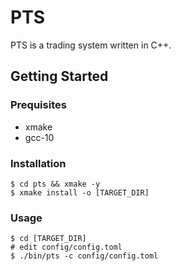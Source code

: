 # PTS
PTS is a trading system written in C++.

## Getting Started

### Prequisites
- xmake
- gcc-10

### Installation
```shell
$ cd pts && xmake -y
$ xmake install -o [TARGET_DIR]
```

### Usage
```shell
$ cd [TARGET_DIR] 
# edit config/config.toml
$ ./bin/pts -c config/config.toml
```